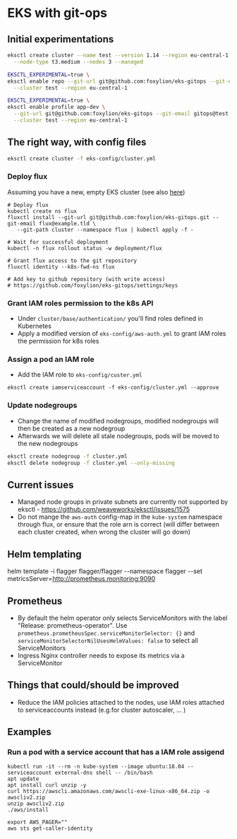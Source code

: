 # EKS with git-ops

## Initial experimentations

``` bash
eksctl create cluster --name test --version 1.14 --region eu-central-1 --nodegroup-name default-workers \
  --node-type t3.medium --nodes 3 --managed

EKSCTL_EXPERIMENTAL=true \
eksctl enable repo --git-url git@github.com:foxylion/eks-gitops --git-email gitops@test.tld \
  --cluster test --region eu-central-1

EKSCTL_EXPERIMENTAL=true \
eksctl enable profile app-dev \
  --git-url git@github.com:foxylion/eks-gitops --git-email gitops@test.tld \
  --cluster test --region eu-central-1
```

## The right way, with config files

``` bash
eksctl create cluster -f eks-config/cluster.yml
```

### Deploy flux

Assuming you have a new, empty EKS cluster (see also [here](https://docs.fluxcd.io/en/1.18.0/tutorials/get-started.html))

``` 
# Deploy flux
kubectl create ns flux
fluxctl install --git-url git@github.com:foxylion/eks-gitops.git --git-email flux@example.tld \
   --git-path cluster --namespace flux | kubectl apply -f -

# Wait for successful deployment
kubectl -n flux rollout status -w deployment/flux

# Grant flux access to the git repository
fluxctl identity --k8s-fwd-ns flux

# Add key to github repository (with write access)
# https://github.com/foxylion/eks-gitops/settings/keys
```

### Grant IAM roles permission to the k8s API

* Under `cluster/base/authentication/` you'll find roles defined in Kubernetes
* Apply a modified version of `eks-config/aws-auth.yml` to grant IAM roles the permission for k8s roles

### Assign a pod an IAM role

* Add the IAM role to `eks-config/custer.yml` 

``` 
eksctl create iamserviceaccount -f eks-config/cluster.yml --approve
```

### Update nodegroups

* Change the name of modified nodegroups, modified nodegroups will then be created as a new nodegroup
* Afterwards we will delete all stale nodegroups, pods will be moved to the new nodegroups

``` bash
eksctl create nodegroup -f cluster.yml
eksctl delete nodegroup -f cluster.yml --only-missing
```

## Current issues

* Managed node groups in private subnets are currently not supported by eksctl - https://github.com/weaveworks/eksctl/issues/1575
* Do not mange the `aws-auth` config-map in the `kube-system` namespace through flux, or ensure that the role arn is correct (will differ between each cluster created, when wrong the cluster will go down)

## Helm templating

helm template -i flagger flagger/flagger --namespace flagger --set metricsServer=http://prometheus.monitoring:9090

## Prometheus

* By default the helm operator only selects ServiceMonitors with the label "Release: prometheus-operator". Use `prometheus.prometheusSpec.serviceMonitorSelector: {}` and `serviceMonitorSelectorNilUsesHelmValues: false` to select all ServiceMonitors
* Ingress Nginx controller needs to expose its metrics via a ServiceMonitor

## Things that could/should be improved

* Reduce the IAM policies attached to the nodes, use IAM roles attached to serviceaccounts instead (e.g.for cluster autoscaler, ... )

## Examples

### Run a pod with a service account that has a IAM role assigend

``` 
kubectl run -it --rm -n kube-system --image ubuntu:18.04 --serviceaccount external-dns shell -- /bin/bash
apt update
apt install curl unzip -y
curl https://awscli.amazonaws.com/awscli-exe-linux-x86_64.zip -o awscliv2.zip
unzip awscliv2.zip
./aws/install

export AWS_PAGER=""
aws sts get-caller-identity
```

